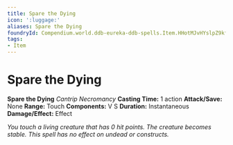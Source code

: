 ```yaml
---
title: Spare the Dying
icon: ':luggage:'
aliases: Spare the Dying
foundryId: Compendium.world.ddb-eureka-ddb-spells.Item.HHotMJvHYslpZ9kf
tags:
- Item
---
```


# Spare the Dying

**Spare the Dying**
_Cantrip Necromancy_
**Casting Time:** 1 action
**Attack/Save:** None
**Range:** Touch
**Components:** V S
**Duration:** Instantaneous
**Damage/Effect:** Effect

*You touch a living creature that has 0 hit points. The creature becomes stable. This spell has no effect on undead or constructs.*